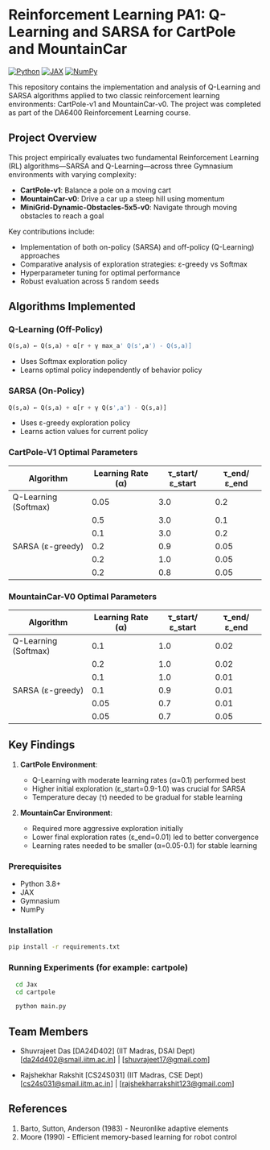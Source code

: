 # Reinforcement Learning PA1: Q-Learning and SARSA for CartPole and MountainCar

[![Python](https://img.shields.io/badge/Python-3.8%2B-blue)](https://www.python.org/)
[![JAX](https://img.shields.io/badge/JAX-0.4.1-orange)](https://github.com/google/jax)
[![NumPy](https://img.shields.io/badge/NumPy-1.22.0-blue)](https://numpy.org/)

This repository contains the implementation and analysis of Q-Learning and SARSA algorithms applied to two classic reinforcement learning environments: CartPole-v1 and MountainCar-v0. The project was completed as part of the DA6400 Reinforcement Learning course.

## Project Overview
This project empirically evaluates two fundamental Reinforcement Learning (RL) algorithms—SARSA and Q-Learning—across three Gymnasium environments with varying complexity:
- **CartPole-v1**: Balance a pole on a moving cart
- **MountainCar-v0**: Drive a car up a steep hill using momentum
- **MiniGrid-Dynamic-Obstacles-5x5-v0**: Navigate through moving obstacles to reach a goal

Key contributions include:
- Implementation of both on-policy (SARSA) and off-policy (Q-Learning) approaches
- Comparative analysis of exploration strategies: ε-greedy vs Softmax
- Hyperparameter tuning for optimal performance
- Robust evaluation across 5 random seeds

## Algorithms Implemented
### Q-Learning (Off-Policy)
```python
Q(s,a) ← Q(s,a) + α[r + γ max_a' Q(s',a') - Q(s,a)]
```
- Uses Softmax exploration policy
- Learns optimal policy independently of behavior policy

### SARSA (On-Policy)
```python
Q(s,a) ← Q(s,a) + α[r + γ Q(s',a') - Q(s,a)]
```
- Uses ε-greedy exploration policy
- Learns action values for current policy

### CartPole-V1 Optimal Parameters
| Algorithm          | Learning Rate (α) | τ_start/ε_start | τ_end/ε_end |
|--------------------|------------------|-----------------|------------|
| Q-Learning (Softmax) | 0.05            | 3.0             | 0.2        |
|                    | 0.5             | 3.0             | 0.1        |
|                    | 0.1             | 3.0             | 0.2        |
| SARSA (ε-greedy)   | 0.2             | 0.9             | 0.05       |
|                    | 0.2             | 1.0             | 0.05       |
|                    | 0.2             | 0.8             | 0.05       |

### MountainCar-V0 Optimal Parameters
| Algorithm          | Learning Rate (α) | τ_start/ε_start | τ_end/ε_end |
|--------------------|------------------|-----------------|------------|
| Q-Learning (Softmax) | 0.1             | 1.0             | 0.02       |
|                    | 0.2             | 1.0             | 0.02       |
|                    | 0.1             | 1.0             | 0.01       |
| SARSA (ε-greedy)   | 0.1             | 0.9             | 0.01       |
|                    | 0.05            | 0.7             | 0.01       |
|                    | 0.05            | 0.7             | 0.05       |

## Key Findings

1. **CartPole Environment**:
   - Q-Learning with moderate learning rates (α=0.1) performed best
   - Higher initial exploration (ε_start=0.9-1.0) was crucial for SARSA
   - Temperature decay (τ) needed to be gradual for stable learning

2. **MountainCar Environment**:
   - Required more aggressive exploration initially
   - Lower final exploration rates (ε_end=0.01) led to better convergence
   - Learning rates needed to be smaller (α=0.05-0.1) for stable learning

### Prerequisites
- Python 3.8+
- JAX
- Gymnasium
- NumPy

### Installation
```bash
pip install -r requirements.txt
```

### Running Experiments (for example: cartpole)


```bash
  cd Jax
  cd cartpole
```
```bash
  python main.py
```

## Team Members
- Shuvrajeet Das [DA24D402] (IIT Madras, DSAI Dept)  
  [da24d402@smail.iitm.ac.in] | [shuvrajeet17@gmail.com]

- Rajshekhar Rakshit [CS24S031]  (IIT Madras, CSE Dept)  
  [cs24s031@smail.iitm.ac.in] | [rajshekharrakshit123@gmail.com]

## References
1. Barto, Sutton, Anderson (1983) - Neuronlike adaptive elements
2. Moore (1990) - Efficient memory-based learning for robot control
